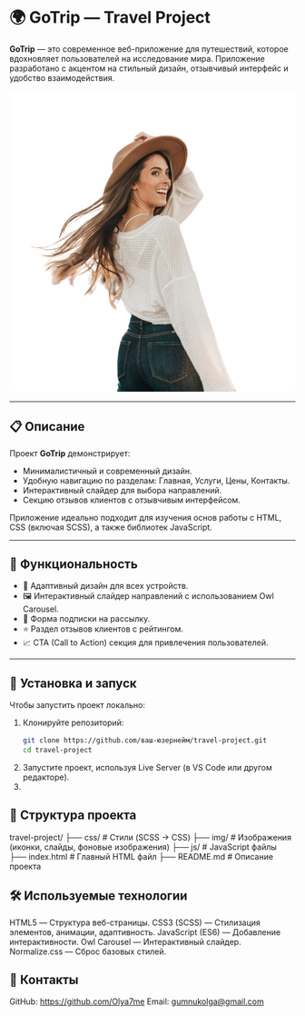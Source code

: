 # 🌍 GoTrip — Travel Project

**GoTrip** — это современное веб-приложение для путешествий, которое вдохновляет пользователей на исследование мира. Приложение разработано с акцентом на стильный дизайн, отзывчивый интерфейс и удобство взаимодействия.

![GoTrip Screenshot](./img/header/header-img.png)

---

## 📋 Описание

Проект **GoTrip** демонстрирует:
- Минималистичный и современный дизайн.
- Удобную навигацию по разделам: Главная, Услуги, Цены, Контакты.
- Интерактивный слайдер для выбора направлений.
- Секцию отзывов клиентов с отзывчивым интерфейсом.

Приложение идеально подходит для изучения основ работы с HTML, CSS (включая SCSS), а также библиотек JavaScript.

---

## 🚀 Функциональность

- 🌟 Адаптивный дизайн для всех устройств.
- 🖼️ Интерактивный слайдер направлений с использованием Owl Carousel.
- 📝 Форма подписки на рассылку.
- ⭐ Раздел отзывов клиентов с рейтингом.
- 📈 CTA (Call to Action) секция для привлечения пользователей.

---

## 🔧 Установка и запуск

Чтобы запустить проект локально:

1. Клонируйте репозиторий:
   ```bash
   git clone https://github.com/ваш-юзернейм/travel-project.git
   cd travel-project
   
2. Запустите проект, используя Live Server (в VS Code или другом редакторе).
3. 
## 📁 Структура проекта
travel-project/
├── css/                   # Стили (SCSS -> CSS)
├── img/                   # Изображения (иконки, слайды, фоновые изображения)
├── js/                    # JavaScript файлы
├── index.html             # Главный HTML файл
├── README.md              # Описание проекта

## 🛠️ Используемые технологии

HTML5 — Структура веб-страницы.
CSS3 (SCSS) — Стилизация элементов, анимации, адаптивность.
JavaScript (ES6) — Добавление интерактивности.
Owl Carousel — Интерактивный слайдер.
Normalize.css — Сброс базовых стилей.
## 📧 Контакты
GitHub: https://github.com/Olya7me
Email: gumnukolga@gmail.com
